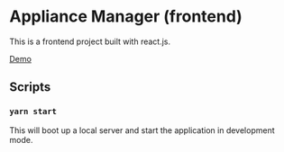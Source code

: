 # Appliance Manager (frontend)

This is a frontend project built with react.js.

[Demo](https://capgemini-assignment-frontend.vercel.app/)

## Scripts

### `yarn start`

This will boot up a local server and start the application in development mode.